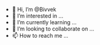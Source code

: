 - 👋 Hi, I’m @Bivvek
- 👀 I’m interested in ...
- 🌱 I’m currently learning ...
- 💞️ I’m looking to collaborate on ...
- 📫 How to reach me ...

<!---
Bivvek/Bivvek is a ✨ special ✨ repository because its `README.md` (this file) appears on your GitHub profile.
You can click the Preview link to take a look at your changes.
--->
